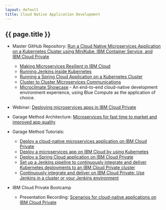 ```yaml
---
layout: default
title: Cloud Native Application Development
---
```


## {{ page.title }}

- Master GitHub Repository: [Run a Cloud Native Microservices Application on a Kubernetes Cluster using MiniKube, IBM Container Service, and IBM Cloud Private](https://github.com/ibm-cloud-architecture/refarch-cloudnative-kubernetes)
  - [Making Microservices Resilient in IBM Cloud](https://github.com/ibm-cloud-architecture/refarch-cloudnative-resiliency/tree/master)
  - [Running Jenkins inside Kubernetes](https://github.com/ibm-cloud-architecture/refarch-cloudnative-resiliency/tree/master)
  - [Running a Spring Cloud Application on a Kubernetes Cluster](https://github.com/ibm-cloud-architecture/refarch-cloudnative-spring)
  - [Cluster to Cluster Microservices Communications](https://github.com/ibm-cloud-architecture/refarch-cloudnative-kubernetes/tree/master/cluster-to-cluster)
  - [Microclimate Showcase](https://github.com/ibm-cloud-architecture/refarch-cloudnative-bluecompute-microclimate) - An end-to-end cloud-native development environment experience, using Blue Compute as the application of choice.

- Webinar: [Deploying microservices apps in IBM Cloud Private](https://www.ibm.com/blogs/bluemix/2018/01/webinar-deploying-microservices-application-in-ibm-cloud-private/)
- Garage Method Architecture: [Microservices for fast time to market and improved app quality](https://www.ibm.com/devops/method/content/architecture/microservices/0_0)
- Garage Method Tutorials:
  - [Deploy a cloud-native microservices application on IBM Cloud Private](https://www.ibm.com/cloud/garage/tutorials/cloudnative-microservices-cloud-private)
  - [Deploy a microservices app on IBM Cloud by using Kubernetes](https://www.ibm.com/cloud/garage/tutorials/microservices-app-on-kubernetes)
  - [Deploy a Spring Cloud application on IBM Cloud Private](https://www.ibm.com/cloud/garage/tutorials/cloud-private-spring-cloud)
  - [Set up a Jenkins pipeline to continuously integrate and deliver Kubernetes deployments to an IBM Cloud Private cluster](https://www.ibm.com/cloud/garage/tutorials/cloud-private-jenkins-pipeline)
  - [Continuously integrate and deliver on IBM Cloud Private: Use Jenkins in a cluster or your Jenkins environment](https://www.ibm.com/cloud/garage/content/course/cloud-private-jenkins-devops/0)
- IBM Cloud Private Bootcamp
  - Presentation Recording: [Scenarios for cloud-native applications on IBM Cloud Private](https://ibm.ent.box.com/s/pk7i4boyc3bur6d33s2zqge93jjt1ozz/file/256464667764)
